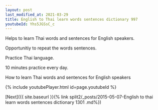 ```yaml
---
layout: post
last_modified_at: 2021-03-29
title: English to Thai learn words sentences dictionary 997 
youtubeId: Yhs5JGSsC_c
---
```

 
 
Helps to learn Thai words and sentences for English speakers.

Opportunitiy to repeat the words sentences. 

Practice Thai language. 
 
10 minutes practice every day. 
 
How to learn Thai words and sentences for English speakers 
 
{% include youtubePlayer.html id=page.youtubeId %}
 
 
[Next]({{ site.baseurl }}{% link  split2/_posts/2015-05-07-English to thai learn words sentences dictionary 1301 .md%})
 
